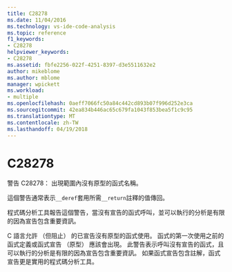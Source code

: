 ```yaml
---
title: C28278
ms.date: 11/04/2016
ms.technology: vs-ide-code-analysis
ms.topic: reference
f1_keywords:
- C28278
helpviewer_keywords:
- C28278
ms.assetid: fbfe2256-022f-4251-8397-d3e5511632e2
author: mikeblome
ms.author: mblome
manager: wpickett
ms.workload:
- multiple
ms.openlocfilehash: 0aeff7066fc50a84c442cd893b07f996d252e3ca
ms.sourcegitcommit: 42ea834b446ac65c679fa1043f853bea5f1c9c95
ms.translationtype: MT
ms.contentlocale: zh-TW
ms.lasthandoff: 04/19/2018
---
```

# <a name="c28278"></a>C28278
警告 C28278： 出現範圍內沒有原型的函式名稱。

 這個警告通常表示`__deref`套用所需`__return`註釋的值傳回。

 程式碼分析工具報告這個警告，當沒有宣告的函式呼叫，並可以執行的分析是有限的因為宣告包含重要資訊。

 C 語言允許 （但阻止） 的已宣告沒有原型的函式使用。 函式的第一次使用之前的函式定義或函式宣告 （原型） 應該會出現。 此警告表示呼叫沒有宣告的函式，且可以執行的分析是有限的因為宣告包含重要資訊。 如果函式宣告包含註解，函式宣告更是實用的程式碼分析工具。